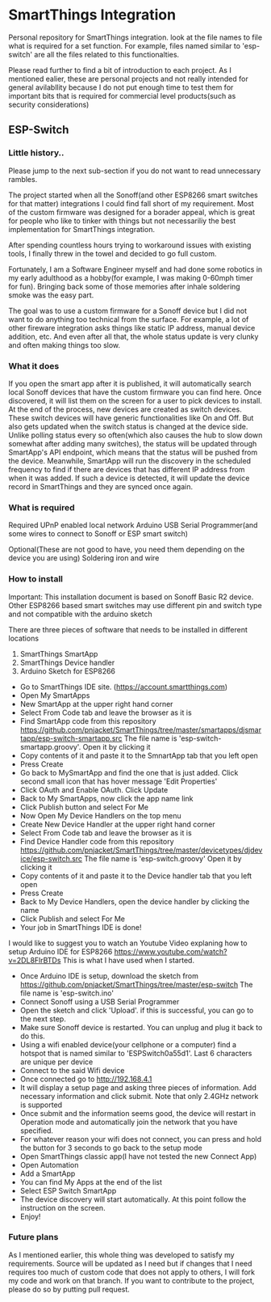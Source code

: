 # SmartThings Integration

Personal repository for SmartThings integration. look at the file names to file what is required for a set function. For example, files named similar to 'esp-switch' are all the files related to this functionalties.

Please read further to find a bit of introduction to each project. As I mentioned ealier, these are personal projects and not really intended for general avilabllity because I do not put enough time to test them for important bits that is required for commercial level products(such as security considerations)

## ESP-Switch
### Little history..
Please jump to the next sub-section if you do not want to read unnecessary rambles.

The project started when all the Sonoff(and other ESP8266 smart switches for that matter) integrations I could find fall short of my requirement. Most of the custom firmware was designed for a borader appeal, which is great for people who like to tinker with things but not necessariliy the best implementation for SmartThings integration.

After spending countless hours trying to workaround issues with existing tools, I finally threw in the towel and decided to go full custom.

Fortunately, I am a Software Engineer myself and had done some robotics in my early adulthood as a hobby(for example, I was making 0-60mph timer for fun). Bringing back some of those memories after inhale soldering smoke was the easy part.

The goal was to use a custom firmware for a Sonoff device but I did not want to do anything too technical from the surface. For example, a lot of other fireware integration asks things like static IP address, manual device addition, etc. And even after all that, the whole status update is very clunky and often making things too slow.

### What it does
If you open the smart app after it is published, it will automatically search local Sonoff devices that have the custom firmware you can find here. Once discovered, it will list them on the screen for a user to pick devices to install. At the end of the process, new devices are created as switch devices.
These switch devices will have generic functionalities like On and Off. But also gets updated when the switch status is changed at the device side. Unlike polling status every so often(which also causes the hub to slow down somewhat after adding many switches), the status will be updated through SmartApp's API endpoint, which means that the status will be pushed from the device.
Meanwhile, SmartApp will run the discovery in the scheduled frequency to find if there are devices that has different IP address from when it was added. If such a device is detected, it will update the device record in SmartThings and they are synced once again.

### What is required
Required
  UPnP enabled local network
  Arduino
  USB Serial Programmer(and some wires to connect to Sonoff or ESP smart switch)

Optional(These are not good to have, you need them depending on the device you are using)
  Soldering iron and wire


### How to install
Important: This installation document is based on Sonoff Basic R2 device. Other ESP8266 based smart switches may use different pin and switch type and not compatible with the arduino sketch

There are three pieces of software that needs to be installed in different locations
1) SmartThings SmartApp
2) SmartThings Device handler
3) Arduino Sketch for ESP8266

- Go to SmartThings IDE site. (https://account.smartthings.com)
- Open My SmartApps
- New SmartApp at the upper right hand corner
- Select From Code tab and leave the browser as it is
- Find SmartApp code from this repository https://github.com/pnjacket/SmartThings/tree/master/smartapps/djsmartapp/esp-switch-smartapp.src The file name is 'esp-switch-smartapp.groovy'. Open it by clicking it
- Copy contents of it and paste it to the SmnartApp tab that you left open
- Press Create
- Go back to MySmartApp and find the one that is just added. Click second small icon that has hover message 'Edit Properties'
- Click OAuth and Enable OAuth. Click Update
- Back to My SmartApps, now click the app name link
- Click Publish button and select For Me
- Now Open My Device Handlers on the top menu
- Create New Device Handler at the upper right hand corner
- Select From Code tab and leave the browser as it is
- Find Device Handler code from this repository https://github.com/pnjacket/SmartThings/tree/master/devicetypes/djdevice/esp-switch.src The file name is 'esp-switch.groovy' Open it by clicking it
- Copy contents of it and paste it to the Device handler tab that you left open
- Press Create
- Back to My Device Handlers, open the device handler by clicking the name
- Click Publish and select For Me
- Your job in SmartThings IDE is done!

I would like to suggest you to watch an Youtube Video explaning how to setup Arduino IDE for ESP8266
https://www.youtube.com/watch?v=2DL8FlrBTDs This is what I have used when I started.

- Once Arduino IDE is setup, download the sketch from https://github.com/pnjacket/SmartThings/tree/master/esp-switch The file name is 'esp-switch.ino'
- Connect Sonoff using a USB Serial Programmer
- Open the sketch and click 'Upload'. if this is successful, you can go to the next step.
- Make sure Sonoff device is restarted. You can unplug and plug it back to do this.
- Using a wifi enabled device(your cellphone or a computer) find a hotspot that is named similar to 'ESPSwitch0a55d1'. Last 6 characters are unique per device
- Connect to the said Wifi device
- Once connected go to http://192.168.4.1
- It will display a setup page and asking three pieces of information. Add necessary information and click submit. Note that only 2.4GHz network is supported
- Once submit and the information seems good, the device will restart in Operation mode and automatically join the network that you have specified.
- For whatever reason your wifi does not connect, you can press and hold the button for 3 seconds to go back to the setup mode
- Open SmartThings classic app(I have not tested the new Connect App)
- Open Automation
- Add a SmartApp
- You can find My Apps at the end of the list
- Select ESP Switch SmartApp
- The device discovery will start automatically. At this point follow the instruction on the screen.
- Enjoy!

### Future plans
As I mentioned earlier, this whole thing was developed to satisfy my requirements. Source will be updated as I need but if changes that I need requires too much of custom code that does not apply to others, I will fork my code and work on that branch.
If you want to contribute to the project, please do so by putting pull request.

